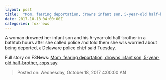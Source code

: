 ```yaml
---
layout: post
title:  "Mom, fearing deportation, drowns infant son, 5-year-old half-brother, cops say"
date: 2017-10-18 04:00:00Z
categories: fox-news
---
```


A woman drowned her infant son and his 5-year-old half-brother in a bathtub hours after she called police and told them she was worried about being deported, a Delaware police chief said Tuesday.


Full story on F3News: [Mom, fearing deportation, drowns infant son, 5-year-old half-brother, cops say](http://www.f3nws.com/n/4fxUkH)

> Posted on: Wednesday, October 18, 2017 4:00:00 AM
